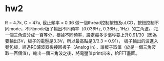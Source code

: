 # hw2
R = 4.7k, C = 47u, 截止頻率 = 0.36
做一個thread控制按鈕及uLCD，按鈕控制不同mode，不同mode板子輸出不同頻率（0.036Hz, 0.36Hz, 1Hz）的三角波。
把一個三角波分成一百等分，根據不同頻率，設定每多少毫秒要上升0.91/30（因為要輸出3V，板子的電壓是3.3V，所以最高點是3/3.3 = 0.91），
板子輸出的波進入麵包板，經過RC濾波器後接回板子（Analog in），讓板子取值（於是一個三角波取一百個值），輸出一個三角波之後，將電壓值print出來，給FFT畫圖。

